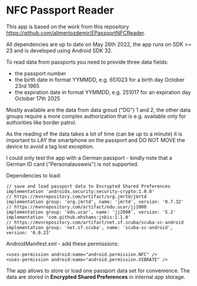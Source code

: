 # NFC Passport Reader

This app is based on the work from this repository https://github.com/alimertozdemir/EPassportNFCReader.

All dependencies are up to date on May 26th 2022, the app runs on SDK >= 23 and is developed 
using Android SDK 32.

To read data from passports you need to provide three data fields:

- the passport number
- the birth date in format YYMMDD, e.g. 651023 for a birth day October 23rd 1965
- the expiration date in format YYMMDD, e.g. 251017 for an expiration day October 17th 2025

Mostly available are the data from data groud ("DG") 1 and 2, the other data groups require a more 
complex authorization that is e.g. available only for authorities like border patrol. 

As the reading of the data takes a lot of time (can be up to a minute) it is important to LAY 
the smartphone on the passport and DO NOT MOVE the device to avoid a tag lost exception.

I could only test the app with a German passport - kindly note that a German ID card ("Personalausweis") 
is not supported.

Dependencies to load:

```plaintext
// save and load passport data to Encrypted Shared Preferences
implementation 'androidx.security:security-crypto:1.0.0'
// https://mvnrepository.com/artifact/org.jmrtd/jmrtd
implementation group: 'org.jmrtd', name: 'jmrtd', version: '0.7.32'
// https://mvnrepository.com/artifact/edu.ucar/jj2000
implementation group: 'edu.ucar', name: 'jj2000', version: '5.2'
implementation 'com.github.mhshams:jnbis:1.1.0'
// https://mvnrepository.com/artifact/net.sf.scuba/scuba-sc-android
implementation group: 'net.sf.scuba', name: 'scuba-sc-android', version: '0.0.23'
```

AndroidManifest.xml - add these permissions:

```plaintext
<uses-permission android:name="android.permission.NFC" />
<uses-permission android:name="android.permission.VIBRATE" />
```

The app allows to store or load one passport data set for convenience. The data are stored 
in **Encrypted Shared Preferences** in internal app storage.

```plaintext

```

